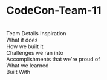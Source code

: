 # CodeCon-Team-11
<br>Team Details
Inspiration <br>
What it does <br>
How we built it <br>
Challenges we ran into <br>
Accomplishments that we're proud of <br>
What we learned <br>
Built With <br>

